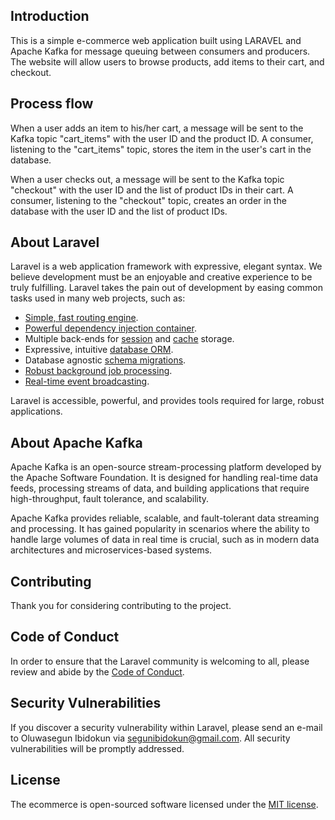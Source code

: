 ## Introduction

This is a simple e-commerce web application built using LARAVEL and Apache Kafka for message queuing between consumers and producers. The website will allow users
to browse products, add items to their cart, and checkout.

## Process flow
When a user adds an item to his/her cart, a message will be sent to the Kafka topic "cart_items" with the user ID and the product ID. 
A consumer, listening to the "cart_items" topic, stores the item in the user's cart in the database. 

When a user checks out, a message will be sent to the Kafka topic "checkout" with the user ID and the list of product IDs in their cart. 
A consumer, listening to the "checkout" topic, creates an order in the database with the user ID and the list of product IDs.


## About Laravel

Laravel is a web application framework with expressive, elegant syntax. We believe development must be an enjoyable and creative experience to be truly fulfilling. Laravel takes the pain out of development by easing common tasks used in many web projects, such as:

- [Simple, fast routing engine](https://laravel.com/docs/routing).
- [Powerful dependency injection container](https://laravel.com/docs/container).
- Multiple back-ends for [session](https://laravel.com/docs/session) and [cache](https://laravel.com/docs/cache) storage.
- Expressive, intuitive [database ORM](https://laravel.com/docs/eloquent).
- Database agnostic [schema migrations](https://laravel.com/docs/migrations).
- [Robust background job processing](https://laravel.com/docs/queues).
- [Real-time event broadcasting](https://laravel.com/docs/broadcasting).

Laravel is accessible, powerful, and provides tools required for large, robust applications.

## About Apache Kafka

Apache Kafka is an open-source stream-processing platform developed by the Apache Software Foundation. It is designed for handling real-time data feeds, processing streams of data, and building applications that require high-throughput, fault tolerance, and scalability.

Apache Kafka provides reliable, scalable, and fault-tolerant data streaming and processing. It has gained popularity in scenarios where the ability to handle large volumes of data in real time is crucial, such as in modern data architectures and microservices-based systems.

## Contributing

Thank you for considering contributing to the project.

## Code of Conduct

In order to ensure that the Laravel community is welcoming to all, please review and abide by the [Code of Conduct](https://laravel.com/docs/contributions#code-of-conduct).

## Security Vulnerabilities

If you discover a security vulnerability within Laravel, please send an e-mail to Oluwasegun Ibidokun via [segunibidokun@gmail.com](mailto:segunibidokun@gmail.com). All security vulnerabilities will be promptly addressed.

## License

The ecommerce is open-sourced software licensed under the [MIT license](https://opensource.org/licenses/MIT).
